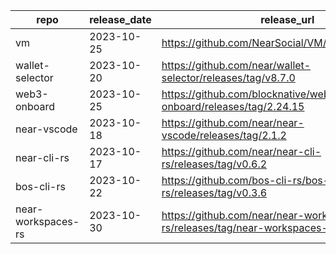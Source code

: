 | repo | release_date | release_url |
| --- | --- | --- |
| vm | 2023-10-25 | https://github.com/NearSocial/VM/releases/tag/2.5.2 |
| wallet-selector | 2023-10-20 | https://github.com/near/wallet-selector/releases/tag/v8.7.0 |
| web3-onboard | 2023-10-25 | https://github.com/blocknative/web3-onboard/releases/tag/2.24.15 |
| near-vscode | 2023-10-18 | https://github.com/near/near-vscode/releases/tag/2.1.2 |
| near-cli-rs | 2023-10-17 | https://github.com/near/near-cli-rs/releases/tag/v0.6.2 |
| bos-cli-rs | 2023-10-22 | https://github.com/bos-cli-rs/bos-cli-rs/releases/tag/v0.3.6 |
| near-workspaces-rs | 2023-10-30 | https://github.com/near/near-workspaces-rs/releases/tag/near-workspaces-v0.9.0 |

